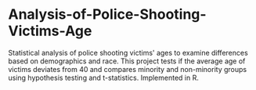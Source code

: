 # Analysis-of-Police-Shooting-Victims-Age
Statistical analysis of police shooting victims' ages to examine differences based on demographics and race. This project tests if the average age of victims deviates from 40 and compares minority and non-minority groups using hypothesis testing and t-statistics. Implemented in R.
